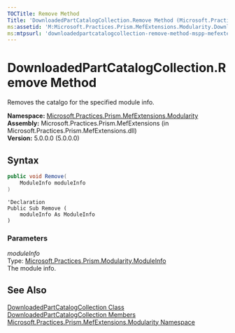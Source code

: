 ```yaml
---
TOCTitle: Remove Method
Title: 'DownloadedPartCatalogCollection.Remove Method (Microsoft.Practices.Prism.MefExtensions.Modularity)'
ms:assetid: 'M:Microsoft.Practices.Prism.MefExtensions.Modularity.DownloadedPartCatalogCollection.Remove(Microsoft.Practices.Prism.Modularity.ModuleInfo)'
ms:mtpsurl: 'downloadedpartcatalogcollection-remove-method-mspp-mefextensions-modularity.md'
---
```


# DownloadedPartCatalogCollection.Remove Method

Removes the catalgo for the specified module info.

**Namespace:** [Microsoft.Practices.Prism.MefExtensions.Modularity](/patterns-practices/reference/mspp-mefextensions-modularity-namespace)  
**Assembly:** Microsoft.Practices.Prism.MefExtensions (in Microsoft.Practices.Prism.MefExtensions.dll)  
**Version:** 5.0.0.0 (5.0.0.0)

## Syntax

```C#
public void Remove(
	ModuleInfo moduleInfo
)
```

```VB
'Declaration
Public Sub Remove ( 
	moduleInfo As ModuleInfo
)
```

### Parameters

*moduleInfo*  
Type: [Microsoft.Practices.Prism.Modularity.ModuleInfo](/patterns-practices/reference/moduleinfo-class-mspp-modularity)  
The module info.

## See Also

[DownloadedPartCatalogCollection Class](/patterns-practices/reference/downloadedpartcatalogcollection-class-mspp-mefextensions-modularity)  
[DownloadedPartCatalogCollection Members](/patterns-practices/reference/downloadedpartcatalogcollection-members-mspp-mefextensions-modularity)  
[Microsoft.Practices.Prism.MefExtensions.Modularity Namespace](/patterns-practices/reference/mspp-mefextensions-modularity-namespace)  